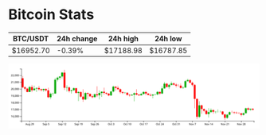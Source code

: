 # Bitcoin Stats

BTC/USDT|24h change|24h high|24h low|
|---|---|---|---|
|$16952.70|-0.39%|$17188.98|$16787.85|

<img src="./chart.svg">
